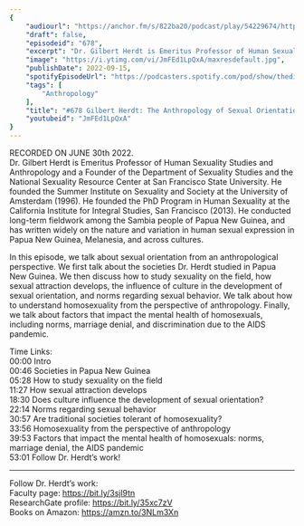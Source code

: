 ```yaml
---
{
	"audiourl": "https://anchor.fm/s/822ba20/podcast/play/54229674/https%3A%2F%2Fd3ctxlq1ktw2nl.cloudfront.net%2Fstaging%2F2022-5-30%2F6e61cf0a-7445-2683-8fea-9bfce2c997bb.m4a",
	"draft": false,
	"episodeid": "678",
	"excerpt": "Dr. Gilbert Herdt is Emeritus Professor of Human Sexuality Studies and Anthropology and a Founder of the Department of Sexuality Studies and the National Sexuality Resource Center at San Francisco State University. He founded the Summer Institute on Sexuality and Society at the University of Amsterdam (1996). He founded the PhD Program in Human Sexuality at the California Institute for Integral Studies, San Francisco (2013). He conducted long-term fieldwork among the Sambia people of Papua New Guinea, and has written widely on the nature and variation in human sexual expression in Papua New Guinea, Melanesia, and across cultures.",
	"image": "https://i.ytimg.com/vi/JmFEd1LpQxA/maxresdefault.jpg",
	"publishDate": 2022-09-15,
	"spotifyEpisodeUrl": "https://podcasters.spotify.com/pod/show/thedissenter/episodes/678-Gilbert-Herdt-The-Anthropology-of-Sexual-Orientation-e1klf7a",
	"tags": [
		"Anthropology"
	],
	"title": "#678 Gilbert Herdt: The Anthropology of Sexual Orientation",
	"youtubeid": "JmFEd1LpQxA"
}
---
```

RECORDED ON JUNE 30th 2022.  
Dr. Gilbert Herdt is Emeritus Professor of Human Sexuality Studies and Anthropology and a Founder of the Department of Sexuality Studies and the National Sexuality Resource Center at San Francisco State University. He founded the Summer Institute on Sexuality and Society at the University of Amsterdam (1996). He founded the PhD Program in Human Sexuality at the California Institute for Integral Studies, San Francisco (2013). He conducted long-term fieldwork among the Sambia people of Papua New Guinea, and has written widely on the nature and variation in human sexual expression in Papua New Guinea, Melanesia, and across cultures.

In this episode, we talk about sexual orientation from an anthropological perspective. We first talk about the societies Dr. Herdt studied in Papua New Guinea. We then discuss how to study sexuality on the field, how sexual attraction develops, the influence of culture in the development of sexual orientation, and norms regarding sexual behavior. We talk about how to understand homosexuality from the perspective of anthropology. Finally, we talk about factors that impact the mental health of homosexuals, including norms, marriage denial, and discrimination due to the AIDS pandemic.

Time Links:  
<time>00:00</time> Intro  
<time>00:46</time> Societies in Papua New Guinea  
<time>05:28</time> How to study sexuality on the field  
<time>11:27</time> How sexual attraction develops  
<time>18:30</time> Does culture influence the development of sexual orientation?  
<time>22:14</time> Norms regarding sexual behavior  
<time>30:57</time> Are traditional societies tolerant of homosexuality?  
<time>33:56</time> Homosexuality from the perspective of anthropology  
<time>39:53</time> Factors that impact the mental health of homosexuals: norms, marriage denial, the AIDS pandemic  
<time>53:01</time> Follow Dr. Herdt’s work!

---

Follow Dr. Herdt’s work:  
Faculty page: https://bit.ly/3sjl9tn  
ResearchGate profile: https://bit.ly/35xc7zV  
Books on Amazon: https://amzn.to/3NLm3Xn
